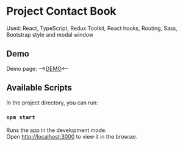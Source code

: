 # Project Contact Book

Used: React, TypeScript, Redux Toolkit, React hooks, Routing, Sass, Bootstrap style and modal window

## Demo

Demo page: -->[DEMO](https://makssisua.github.io/contactsProject/)<--

## Available Scripts

In the project directory, you can run:

### `npm start`

Runs the app in the development mode.\
Open [http://localhost:3000](http://localhost:3000) to view it in the browser.
